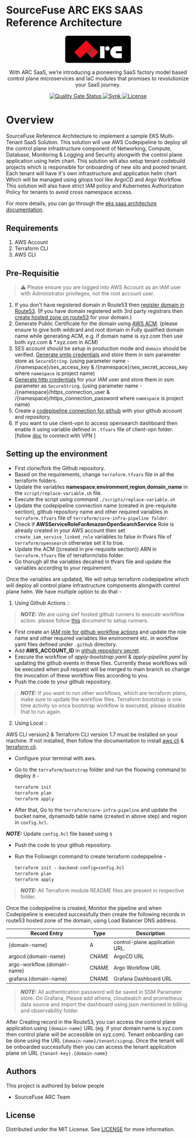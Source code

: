 # SourceFuse ARC EKS SAAS Reference Architecture

<p align="center">
  <a href="https://sourcefuse.github.io/arc-docs/arc-api-docs" target="blank"><img src="https://github.com/sourcefuse/arc-saas/blob/master/docs/assets/logo-dark-bg.png?raw=true" width="180" alt="ARC Logo" /></a>
</p>

<p align="center">
  With ARC SaaS, we’re introducing a pioneering SaaS factory model based control plane microservices and IaC modules that promises to revolutionize your SaaS journey.
</p>

<p align="center">
<a href="https://sonarcloud.io/summary/new_code?id=sourcefuse_terraform-aws-arc-eks-saas" target="_blank">
<img alt="Quality Gate Status" src="https://sonarcloud.io/api/project_badges/measure?project=sourcefuse_terraform-aws-arc-eks-saas&metric=alert_status&token=753087a003438b8bb11e624ea44302d9044d428e">
</a>
<a href="https://app.snyk.io/org/ashishkaushik/reporting?context[page]=issues-detail&project_target=%255B%2522sourcefuse%252Fterraform-aws-arc-eks-saas%2522%255D&project_origin=%255B%2522github%2522%255D&issue_status=%255B%2522Open%2522%255D&issue_by=Severity&table_issues_detail_cols=SCORE%257CCVE%257CCWE%257CPROJECT%257CEXPLOIT%2520MATURITY%257CAUTO%2520FIXABLE%257CINTRODUCED%257CSNYK%2520PRODUCT&v=1">
<img alt="Synk" src="https://github.com/sourcefuse/terraform-aws-arc-eks-saas/actions/workflows/synk.yaml/badge.svg">
</a>
<a href="./LICENSE">
<img src="https://img.shields.io/badge/License-MIT-yellow.svg" alt="License" />
</a>

</p>


# Overview

SourceFuse Reference Architecture to implement a sample EKS Multi-Tenant SaaS Solution. This solution will use AWS Codepipeline to deploy all the control plane infrastructure component of Networking, Compute, Database, Monitoring & Logging and Security alongwith the control plane application using helm chart. This solution will also setup tenant codebuild projects which is responsible for onboarding of new silo and pooled tenant. Each tenant will have it's own infrastructure and application helm chart Which will be managed using gitops tool like ArgoCD and Argo Workflow. This solution will also have strict IAM policy and Kubernetes Authorization Policy for tenants to avoid cross namespace access.

For more details, you can go through the [eks saas architecture documentation](docs/eks-saas-architecture.md).

## Requirements

1. AWS Account 
2. Terraform CLI
3. AWS CLI


## Pre-Requisitie

> :warning: Please ensure you are logged into AWS Account as an IAM user with Administrator privileges, not the root account user.

1. If you don't have registered domain in Route53 then [register domain in Route53](https://docs.aws.amazon.com/Route53/latest/DeveloperGuide/domain-register.html). (If you have domain registered with 3rd party registrars then [create hosted zone on route53](https://medium.com/weekly-webtips/how-to-integrate-3rd-party-domain-names-with-aws-route-53-for-your-website-webapp-7f6cd8ff36b6) for your domain.)
2. Generate Public Certificate for the domain using [AWS ACM](https://docs.aws.amazon.com/acm/latest/userguide/gs-acm-request-public.html). (please ensure to give both wildcard and root domain in Fully qualified domain name while generating ACM, e.g. if domain name is xyz.com then use both xyz.com & *.xyz.com in ACM)
3. SES account should be setup in production mode and `domain` should be verified. [Generate smtp credentials](https://docs.aws.amazon.com/ses/latest/dg/smtp-credentials.html) and store them in ssm parameter store as `SecureString`. (using parameter name - /{namespace}/ses_access_key & /{namespace}/ses_secret_access_key where `namespace` is project name)
4. [Generate http credentials](https://docs.aws.amazon.com/codecommit/latest/userguide/setting-up-gc.html#setting-up-gc-iam) for your IAM user and store them in ssm parameter as `SecureString`. (using parameter name - /{namespace}/https_connection_user & /{namespace}/https_connection_password where `namespace` is project name)
5. Create a [codepipeline connection for github](https://docs.aws.amazon.com/codepipeline/latest/userguide/connections-github.html) with your github account and repository.
6. If you want to use client-vpn to access opensearch dashboard then enable it using variable defined in `.tfvars` file of client-vpn folder. [follow [doc](doc/client-vpn-connection.md) to connect with VPN ]


## Setting up the environment

* First clone/fork the Github repository. 
* Based on the requirements, change `terraform.tfvars` file in all the terraform folders.
* Update the variables **namespace**,**environment**,**region**,**domain_name** in the `script/replace-variable.sh` file.
* Execute the script using command `./scripts/replace-variable.sh`
* Update the codepipeline connection name (created in pre-requisite section), github repository name and other required variables in `terraform.tfvars` file of `terraform/core-infra-pipeline folder`.
* Check if **AWSServiceRoleForAmazonOpenSearchService** Role is already created in your AWS account then set `create_iam_service_linked_role` variables to false in tfvars file of `terraform/opensearch` otherwise set it to true.
* Update the ACM ((created in pre-requisite section)) ARN in `terraform.tfvars` file of terraform/istio folder.
* Go thorugh all the variables decalred in tfvars file and update the variables according to your requirement.


Once the variables are updated, We will setup terraform codepipeline which will deploy all control plane infrastructure components alongwith control plane helm. We have multiple option to do that - 

1. Using Github Actions :: 

> **_NOTE:_** We are using slef hosted github runners to execute workflow action. please follow [this](https://docs.github.com/en/actions/hosting-your-own-runners/managing-self-hosted-runners/about-self-hosted-runners) document to setup runners.

* First create an [IAM role for github workflow actions](https://aws.amazon.com/blogs/security/use-iam-roles-to-connect-github-actions-to-actions-in-aws/) and update the role name and other required variables like environment etc. in workflow yaml files defined under `.github` directory.
* Add **AWS_ACCOUNT_ID** in [github repository secret](https://docs.github.com/en/actions/security-guides/using-secrets-in-github-actions).
* Execute the workflow of *apply-bootstrap.yaml* & *apply-pipeline.yaml* by updating the github events in these files. Currently these workflows will be executed when pull request will be merged to main branch so change the invocation of these workflow files according to you.
* Push the code to your github repository.


> **_NOTE:_** If you want to run other workflows, which are terraform plans, make sure to update the workflow files. Terraform bootstrap is one time activity so once bootstrap workflow is executed, please disable that to run again.


2. Using Local ::

AWS CLI version2 & Terraform CLI version 1.7 must be installed on your machine. If not installed, then follow the documentation to install [aws cli](https://docs.aws.amazon.com/cli/latest/userguide/getting-started-install.html) & [terraform cli](https://developer.hashicorp.com/terraform/tutorials/aws-get-started/install-cli).

* Configure your terminal with aws.
* Go to the `terraform/bootstrap` folder and run the floowing command to deploy it - 

    ```
    terraform init
    terraform plan 
    terraform apply
    ```
* After that, Go to the `terraform/core-infra-pipeline` and update the bucket name, dynamodb table name (created in above step) and region in `config.hcl`. 

**_NOTE:_** Update `config.hcl` file based using s

* Push the code to your github repository.
* Run the Followign command to create terraform codepipeline - 

    ```
    terraform init --backend-config=config.hcl
    terraform plan
    terraform apply 
    ```
> **_NOTE:_** All Terraform module README files are present in respective folder.


Once the codepipeline is created, Monitor the pipeline and when Codepipeline is executed successfully then create the following records in route53 hosted zone of the domain, using Load Balancer DNS address.

| Record Entry                   | Type   | Description                     |
|--------------------------------|--------|---------------------------------|
| {domain-name}                  |   A    | control-plane application URL.  |
| argocd.{domain-name}           | CNAME  | ArgoCD URL                      |
| argo-workflow.{domain-name}    | CNAME  | Argo Workflow URL               |
| grafana.{domain-name}          | CNAME  | Grafana Dashboard URL           |

> **_NOTE:_** All authentication password will be saved in SSM Paramater store. On Grafana, Please add athena, cloudwatch and prometheus data source and import the dashboard using json mentioned in billing and observability folder. 

After Creating record in the Route53, you can access the control plane application using `{domain-name}` URL (eg. if your domain name is xyz.com then control plane will be accessible on xyz.com). Tenant onboarding can be done using the URL `{domain-name}/tenant/signup`. Once the tenant will be onboarded successfully then you can access the tenant application plane on URL `{tenant-key}.{domain-name}`


## Authors

This project is authored by below people

- SourceFuse ARC Team


## License

Distributed under the MIT License. See [LICENSE](LICENSE) for more information.

